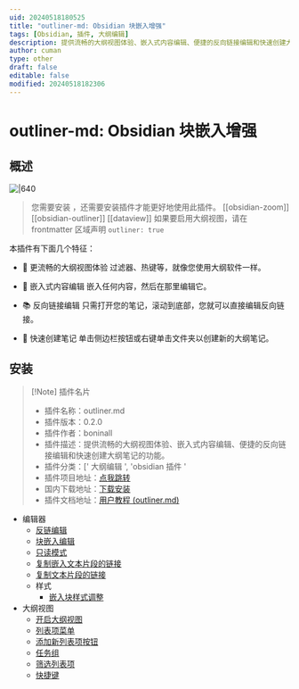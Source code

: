 ```yaml
---
uid: 20240518180525
title: "outliner-md: Obsidian 块嵌入增强"
tags: [Obsidian, 插件, 大纲编辑]
description: 提供流畅的大纲视图体验、嵌入式内容编辑、便捷的反向链接编辑和快速创建大纲笔记的功能。
author: cuman
type: other
draft: false
editable: false
modified: 20240518182306
---
```


# outliner-md: Obsidian 块嵌入增强

## 概述

![|640](https://cdn.pkmer.cn/images/202405181822591.png!pkmer)

> 您需要安装 ，还需要安装插件才能更好地使用此插件。 [[obsidian-zoom]] [[obsidian-outliner]] [[dataview]]
> 如果要启用大纲视图，请在 frontmatter 区域声明 `outliner: true`

本插件有下面几个特征：

- 💭 更流畅的大纲视图体验
	过滤器、热键等，就像您使用大纲软件一样。

- 💫 嵌入式内容编辑
	嵌入任何内容，然后在那里编辑它。

- 📚 反向链接编辑
	只需打开您的笔记，滚动到底部，您就可以直接编辑反向链接。

- 📝 快速创建笔记
	单击侧边栏按钮或右键单击文件夹以创建新的大纲笔记。

## 安装

> [!Note] 插件名片
> - 插件名称：outliner.md
> - 插件版本：0.2.0
> - 插件作者：boninall
> - 插件描述：提供流畅的大纲视图体验、嵌入式内容编辑、便捷的反向链接编辑和快速创建大纲笔记的功能。
> - 插件分类：[' 大纲编辑 ', 'obsidian 插件 '
> - 插件项目地址：[点我跳转](https://github.com/Quorafind/Outliner.MD)
> - 国内下载地址：[下载安装](https://pkmer.cn/products/plugin/pluginMarket/?outliner-md)
> - 插件文档地址：[用户教程 (outliner.md)](https://docs.outliner.md/zh-CN/user-guide-moc)

- 编辑器
    - [反链编辑](https://docs.outliner.md/zh-CN/editor/backlink-editing)
    - [块嵌入编辑](https://docs.outliner.md/zh-CN/editor/embedded-block-editing)
    - [只读模式](https://docs.outliner.md/zh-CN/editor/read-only-mode)
    - [复制嵌入文本片段的链接](https://docs.outliner.md/zh-CN/editor/copy-link-to-embed-text-fragment)
    - [复制文本片段的链接](https://docs.outliner.md/zh-CN/editor/copy-link-to-text-fragment)
    - 样式
        - [嵌入块样式调整](https://docs.outliner.md/zh-CN/editor/style-for-embedded-editing)
- 大纲视图
    - [开启大纲视图](https://docs.outliner.md/zh-CN/outliner-view/open-outliner-view)
    - [列表项菜单](https://docs.outliner.md/en-US/outliner-view/list-item-menu)
    - [添加新列表项按钮](https://docs.outliner.md/en-US/outliner-view/add-new-list-item-button)
    - [任务组](https://docs.outliner.md/en-US/outliner-view/task-group)
    - [筛选列表项](https://docs.outliner.md/en-US/outliner-view/filter-list-items)
    - [快捷键](https://docs.outliner.md/en-US/outliner-view/hotkey)